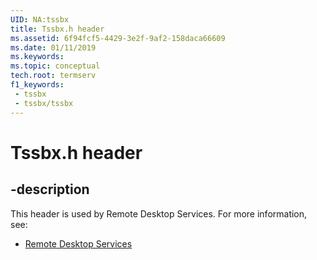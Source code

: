 ```yaml
---
UID: NA:tssbx
title: Tssbx.h header
ms.assetid: 6f94fcf5-4429-3e2f-9af2-158daca66609
ms.date: 01/11/2019
ms.keywords: 
ms.topic: conceptual
tech.root: termserv
f1_keywords:
 - tssbx
 - tssbx/tssbx
---
```


# Tssbx.h header


## -description

This header is used by Remote Desktop Services. For more information, see:

- [Remote Desktop Services](../_termserv/index.md)

